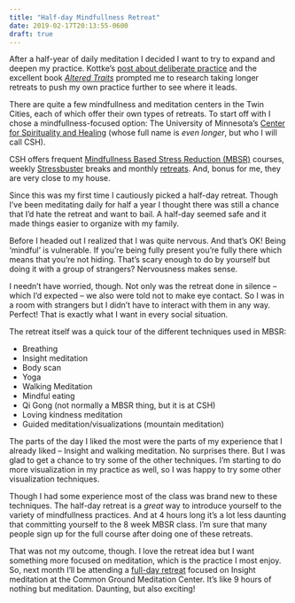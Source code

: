 ```yaml
---
title: "Half-day Mindfullness Retreat"
date: 2019-02-17T20:13:55-0600
draft: true
---
```






After a half-year of daily meditation I decided I want to try to expand and deepen my practice. Kottke’s [post about deliberate practice](https://www.kottke.org/18/11/the-remarkable-brain-waves-of-high-level-meditators) and the excellent book [_Altered Traits_](https://www.amazon.com/exec/obidos/ASIN/0399184392/ref=nosim/0sil8) prompted me to research taking longer retreats to push my own practice further to see where it leads.

There are quite a few mindfullness and meditation centers in the Twin Cities, each of which offer their own types of retreats. To start off with I chose a mindfullness-focused option: The University of Minnesota’s [Center for Spirituality and Healing](https://www.csh.umn.edu/) (whose full name is _even longer_, but who I will call CSH).

CSH offers frequent [Mindfullness Based Stress Reduction (MBSR)](https://www.csh.umn.edu/MBSR) courses, weekly [Stressbuster](https://www.csh.umn.edu/community-classes-and-events/stress-busters-free-stress-reduction-classes-students-faculty-and-staff) breaks and monthly [retreats](https://www.csh.umn.edu/news-events/mindfulness-programs/half-day-mindfulness-retreat). And, bonus for me, they are very close to my house.

Since this was my first time I cautiously picked a half-day retreat. Though I’ve been meditating daily for half a year I thought there was still a chance that I’d hate the retreat and want to bail. A half-day seemed safe and it made things easier to organize with my family.

Before I headed out I realized that I was quite nervous. And that’s OK! Being ‘mindful’ is vulnerable. If you’re being fully present you’re fully there which means that you’re not hiding. That’s scary enough to do by yourself but doing it with a group of strangers? Nervousness makes sense.

I needn’t have worried, though. Not only was the retreat done in silence – which I’d expected – we also were told not to make eye contact. So I was in a room with strangers but I didn’t have to interact with them in any way. Perfect! That is exactly what I want in every social situation.

The retreat itself was a quick tour of the different techniques used in MBSR:

*   Breathing
*   Insight meditation
*   Body scan
*   Yoga
*   Walking Meditation
*   Mindful eating
*   Qi Gong (not normally a MBSR thing, but it is at CSH)
*   Loving kindness meditation
*   Guided meditation/visualizations (mountain meditation)

The parts of the day I liked the most were the parts of my experience that I already liked – Insight and walking meditation. No surprises there. But I was glad to get a chance to try some of the other techniques. I’m starting to do more visualization in my practice as well, so I was happy to try some other visualization techniques.

Though I had some experience most of the class was brand new to these techniques. The half-day retreat is a _great_ way to introduce yourself to the variety of mindfullness practices. And at 4 hours long it’s a lot less daunting that committing yourself to the 8 week MBSR class. I’m sure that many people sign up for the full course after doing one of these retreats.

That was not my outcome, though. I love the retreat idea but I want something more focused on meditation, which is the practice I most enjoy. So, next month I’ll be attending a [full-day retreat](https://commongroundmeditation.org/programs/retreats/half-day-day-long-retreats/) focused on Insight meditation at the Common Ground Meditation Center. It’s like 9 hours of nothing but meditation. Daunting, but also exciting!



